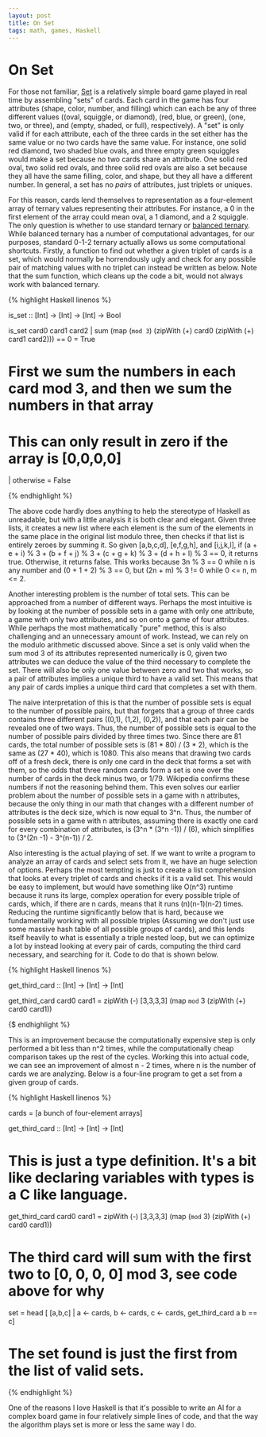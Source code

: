```yaml
---
layout: post
title: On Set
tags: math, games, Haskell
---
```


On Set
======

For those not familiar, [Set](https://en.wikipedia.org/wiki/Set_%28game%29) is a relatively simple board game played in real time by assembling "sets" of cards.  Each card in the game has four attributes (shape, color, number, and filling) which can each be any of three different values ((oval, squiggle, or diamond), (red, blue, or green), (one, two, or three), and (empty, shaded, or full), respectively).  A "set" is only valid if for each attribute, each of the three cards in the set either has the same value or no two cards have the same value.  For instance, one solid red diamond, two shaded blue ovals, and three empty green squiggles would make a set because no two cards share an attribute.  One solid red oval, two solid red ovals, and three solid red ovals are also a set because they all have the same filling, color, and shape, but they all have a different number.  In general, a set has no *pairs* of attributes, just triplets or uniques.

For this reason, cards lend themselves to representation as a four-element array of ternary values representing their attributes.  For instance, a 0 in the first element of the array could mean oval, a 1 diamond, and a 2 squiggle.  The only question is whether to use standard ternary or [balanced ternary](https://en.wikipedia.org/wiki/Balanced_ternary).  While balanced ternary has a number of computational advantages, for our purposes, standard 0-1-2 ternary actually allows us some computational shortcuts.  Firstly, a function to find out whether a given triplet of cards is a set, which would normally be horrendously ugly and check for any possible pair of matching values with no triplet can instead be written as below.  Note that the sum function, which cleans up the code a bit, would not always work with balanced ternary.

{% highlight Haskell linenos %}

is_set :: [Int] -> [Int] -> [Int] -> Bool

is_set card0 card1 card2
  | sum (map (`mod 3`) (zipWith (+) card0 (zipWith (+) card1 card2))) == 0 = True
  # First we sum the numbers in each card mod 3, and then we sum the numbers in that array
  # This can only result in zero if the array is [0,0,0,0]
  | otherwise                                                              = False

{% endhighlight %}

The above code hardly does anything to help the stereotype of Haskell as unreadable, but with a little analysis it is both clear and elegant.  Given three lists, it creates a new list where each element is the sum of the elements in the same place in the original list modulo three, then checks if that list is entirely zeroes by summing it. So given [a,b,c,d], [e,f,g,h], and [i,j,k,l], if (a + e + i) % 3 + (b + f + j) % 3 + (c + g + k) % 3 + (d + h + l) % 3 == 0, it returns true.  Otherwise, it returns false.  This works because 3n % 3 == 0 while n is any number and (0 + 1 + 2) % 3 == 0, but (2n + m) % 3 != 0 while 0 <= n, m <= 2.

Another interesting problem is the number of total sets.  This can be approached from a number of different ways.  Perhaps the most intuitive is by looking at the number of possible sets in a game with only one attribute, a game with only two attributes, and so on onto a game of four attributes.  While perhaps the most mathematically "pure" method, this is also challenging and an unnecessary amount of work.  Instead, we can rely on the modulo arithmetic discussed above.  Since a set is only valid when the sum mod 3 of its attributes represented numerically is 0, given two attributes we can deduce the value of the third necessary to complete the set.  There will also be only one value between zero and two that works, so a pair of attributes implies a unique third to have a valid set.  This means that any pair of cards implies a unique third card that completes a set with them.

The naive interpretation of this is that the number of possible sets is equal to the number of possible pairs, but that forgets that a group of three cards contains three different pairs ((0,1), (1,2), (0,2)), and that each pair can be revealed one of two ways.  Thus, the number of possible sets is equal to the number of possible pairs divided by three times two.  Since there are 81 cards, the total number of possible sets is (81 * 80) / (3 * 2), which is the same as (27 * 40), which is 1080.  This also means that drawing two cards off of a fresh deck, there is only one card in the deck that forms a set with them, so the odds that three random cards form a set is one over the number of cards in the deck minus two, or 1/79.  Wikipedia confirms these numbers if not the reasoning behind them.  This even solves our earlier problem about the number of possible sets in a game with n attributes, because the only thing in our math that changes with a different number of attributes is the deck size, which is now equal to 3^n.  Thus, the number of possible sets in a game with n attributes, assuming there is exactly one card for every combination of attributes, is (3^n * (3^n -1)) / (6), which simplifies to (3^(2n -1) - 3^(n-1)) / 2.

Also interesting is the actual playing of set.  If we want to write a program to analyze an array of cards and select sets from it, we have an huge selection of options.  Perhaps the most tempting is just to create a list comprehension that looks at every triplet of cards and checks if it is a valid set.  This would be easy to implement, but would have something like O(n^3) runtime because it runs its large, complex operation for every possible triple of cards, which, if there are n cards, means that it runs (n)(n-1)(n-2) times.  Reducing the runtime significantly below that is hard, because we fundamentally working with all possible triples (Assuming we don't just use some massive hash table of all possible groups of cards), and this lends itself heavily to what is essentially a triple nested loop, but we can optimize a lot by instead looking at every pair of cards, computing the third card necessary, and searching for it.  Code to do that is shown below.

{% highlight Haskell linenos %}

get_third_card :: [Int] -> [Int] -> [Int]

get_third_card card0 card1 = zipWith (-) [3,3,3,3] (map `mod` 3 (zipWith (+) card0 card1))

{$ endhighlight %}

This is an improvement because the computationally expensive step is only performed a bit less than n^2 times, while the computationally cheap comparison takes up the rest of the cycles.  Working this into actual code, we can see an improvement of almost n - 2 times, where n is the number of cards we are analyzing.  Below is a four-line program to get a set from a given group of cards.

{% highlight Haskell linenos %}

cards = [a bunch of four-element arrays]

get_third_card :: [Int] -> [Int] -> [Int]
# This is just a type definition.  It's a bit like declaring variables with types is a C like language.
get_third_card card0 card1 = zipWith (-) [3,3,3,3] (map (`mod` 3) (zipWith (+) card0 card1))
# The third card will sum with the first two to [0, 0, 0, 0] mod 3, see code above for why
set  = head [ [a,b,c] | a <- cards, b <- cards, c <- cards, get_third_card a b == c]
# The set found is just the first from the list of valid sets.
{% endhighlight %}

One of the reasons I love Haskell is that it's possible to write an AI for a complex board game in four relatively simple lines of code, and that the way the algorithm plays set is more or less the same way I do.
